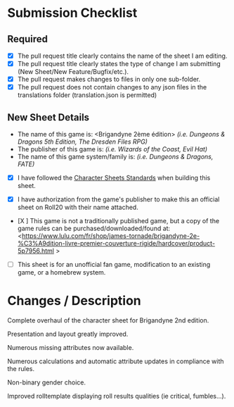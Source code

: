 <!-- ATTENTION: This Pull Request template changed on 03/17/22. Please ensure that you are completing this template to the fullest extent possible. -->

# Submission Checklist
## Required

<!-- Check these off by adding an 'x' to each of these boxes. If you fail to meet all these criteria, your PR will be rejected. -->

- [X] The pull request title clearly contains the name of the sheet I am editing.
- [X] The pull request title clearly states the type of change I am submitting (New Sheet/New Feature/Bugfix/etc.).
- [X] The pull request makes changes to files in only one sub-folder.
- [X] The pull request does not contain changes to any json files in the translations folder (translation.json is permitted)

## New Sheet Details

<!-- If you are submitting a new sheet to the repository, please fill in any empty spaces indicated by < >. -->

- The name of this game is: <Brigandyne 2ème édition>  _(i.e. Dungeons & Dragons 5th Edition, The Dresden Files RPG)_
- The publisher of this game is: <James Tornade> _(i.e. Wizards of the Coast, Evil Hat)_
- The name of this game system/family is: <Brigandyne> _(i.e. Dungeons & Dragons, FATE)_

- [x] I have followed the [Character Sheets Standards](https://wiki.roll20.net/Building_Character_Sheets#Roll20_Character_Sheets_Repository) when building this sheet.

<!-- Please check any that apply: -->

- [X] I have authorization from the game's publisher to make this an official sheet on Roll20 with their name attached.
- [X ] This game is not a traditionally published game, but a copy of the game rules can be purchased/downloaded/found at: <https://www.lulu.com/fr/shop/james-tornade/brigandyne-2e-%C3%A9dition-livre-premier-couverture-rigide/hardcover/product-5p7956.html >
- [ ] This sheet is for an unofficial fan game, modification to an existing game, or a homebrew system.

# Changes / Description

<!-- This is an optional step, but detailing the nature of the changes makes it easier for other contributors to track down bugs and fix issues -->

Complete overhaul of the character sheet for Brigandyne 2nd edition.

Presentation and layout greatly improved.

Numerous missing attributes now available.

Numerous calculations and automatic attribute updates in compliance with the rules.

Non-binary gender choice.

Improved rolltemplate displaying roll results qualities (ie critical, fumbles...).



